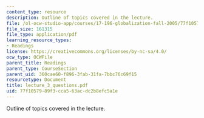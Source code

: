 ```yaml
---
content_type: resource
description: Outline of topics covered in the lecture.
file: /ol-ocw-studio-app/courses/17-196-globalization-fall-2005/77f1057989f3cca563acdc2b8efc5a1e_lecture_3_questions.pdf
file_size: 161315
file_type: application/pdf
learning_resource_types:
- Readings
license: https://creativecommons.org/licenses/by-nc-sa/4.0/
ocw_type: OCWFile
parent_title: Readings
parent_type: CourseSection
parent_uid: 360cae60-f896-3fab-31fa-7bbc76c69f15
resourcetype: Document
title: lecture_3_questions.pdf
uid: 77f10579-89f3-cca5-63ac-dc2b8efc5a1e
---
```

Outline of topics covered in the lecture.